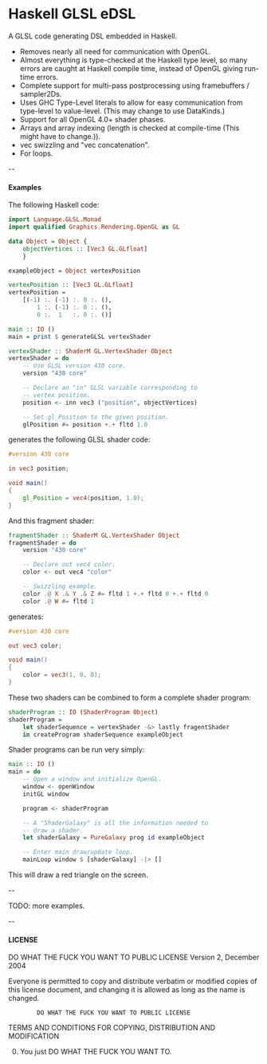 Haskell GLSL eDSL
=================

A GLSL code generating DSL embedded in Haskell.

- Removes nearly all need for communication with OpenGL.
- Almost everything is type-checked at the Haskell type level, so many errors are caught at Haskell compile time, instead of OpenGL giving run-time errors.
- Complete support for multi-pass postprocessing using framebuffers / sampler2Ds.
- Uses GHC Type-Level literals to allow for easy communication from type-level to value-level. (This may change to use DataKinds.)
- Support for all OpenGL 4.0+ shader phases.
- Arrays and array indexing (length is checked at compile-time (This might have to change.)).
- vec swizzling and "vec concatenation".
- For loops.

--

<h4>Examples</h4>

The following Haskell code:

```Haskell
import Language.GLSL.Monad
import qualified Graphics.Rendering.OpenGL as GL

data Object = Object {
    objectVertices :: [Vec3 GL.GLfloat]
    }

exampleObject = Object vertexPosition

vertexPosition :: [Vec3 GL.GLfloat]
vertexPosition =
    [(-1) :. (-1) :. 0 :. (),
        1 :. (-1) :. 0 :. (),
        0 :.  1   :. 0 :. ()]

main :: IO ()
main = print $ generateGLSL vertexShader

vertexShader :: ShaderM GL.VertexShader Object
vertexShader = do
    -- Use GLSL version 430 core.
    version "430 core"

    -- Declare an "in" GLSL variable corresponding to
    -- vertex position.
    position <- inn vec3 ("position", objectVertices)

    -- Set gl_Position to the given position.
    glPosition #= position +.+ fltd 1.0
```

generates the following GLSL shader code:

```GLSL
#version 430 core

in vec3 position;

void main()
{
    gl_Position = vec4(position, 1.0);
}
```

And this fragment shader:

```Haskell
fragmentShader :: ShaderM GL.VertexShader Object
fragmentShader = do
    version "430 core"

    -- Declare out vec4 color.
    color <- out vec4 "color"

    -- Swizzling example.
    color .@ X .& Y .& Z #= fltd 1 +.+ fltd 0 +.+ fltd 0
    color .@ W #= fltd 1
```

generates:

```GLSL
#version 430 core

out vec3 color;

void main()
{
    color = vec3(1, 0, 0);
}
```

These two shaders can be combined to form a complete shader program:

```Haskell
shaderProgram :: IO (ShaderProgram Object)
shaderProgram =
    let shaderSequence = vertexShader -&> lastly fragentShader
    in createProgram shaderSequence exampleObject
```

Shader programs can be run very simply:

```Haskell
main :: IO ()
main = do
    -- Open a window and initialize OpenGL.
    window <- openWindow
    initGL window

    program <- shaderProgram

    -- A "ShaderGalaxy" is all the information needed to
    -- draw a shader.
    let shaderGalaxy = PureGalaxy prog id exampleObject

    -- Enter main draw/update loop.
    mainLoop window $ [shaderGalaxy] -|> []
```

This will draw a red triangle on the screen.

--

TODO: more examples.

--

<h4>LICENSE</h4>
            DO WHAT THE FUCK YOU WANT TO PUBLIC LICENSE
                    Version 2, December 2004

 Everyone is permitted to copy and distribute verbatim or modified
 copies of this license document, and changing it is allowed as long
 as the name is changed.

            DO WHAT THE FUCK YOU WANT TO PUBLIC LICENSE
   TERMS AND CONDITIONS FOR COPYING, DISTRIBUTION AND MODIFICATION

  0. You just DO WHAT THE FUCK YOU WANT TO.
